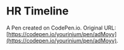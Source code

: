 # HR Timeline

A Pen created on CodePen.io. Original URL: [https://codepen.io/yourinium/pen/adMoyv](https://codepen.io/yourinium/pen/adMoyv).


